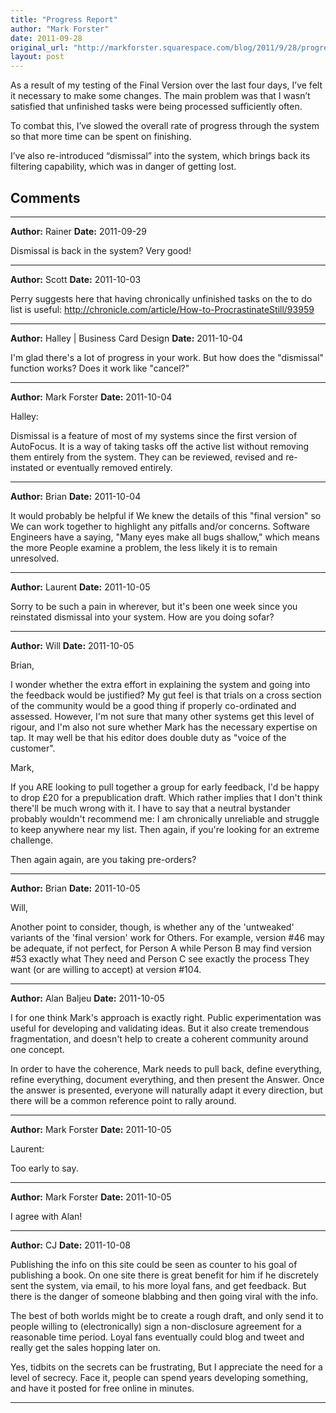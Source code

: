 ```yaml
---
title: "Progress Report"
author: "Mark Forster"
date: 2011-09-28
original_url: "http://markforster.squarespace.com/blog/2011/9/28/progress-report.html"
layout: post
---
```


As a result of my testing of the Final Version over the last four days, I’ve felt it necessary to make some changes. The main problem was that I wasn’t satisfied that unfinished tasks were being processed sufficiently often.

To combat this, I’ve slowed the overall rate of progress through the system so that more time can be spent on finishing.

I’ve also re-introduced “dismissal” into the system, which brings back its filtering capability, which was in danger of getting lost.


## Comments

---

**Author:** Rainer
**Date:** 2011-09-29

Dismissal is back in the system? Very good!

---

**Author:** Scott
**Date:** 2011-10-03

Perry suggests here that having chronically unfinished tasks on the to do list is useful: <http://chronicle.com/article/How-to-ProcrastinateStill/93959>

---

**Author:** Halley | Business Card Design
**Date:** 2011-10-04

I'm glad there's a lot of progress in your work. But how does the "dismissal" function works? Does it work like "cancel?"

---

**Author:** Mark Forster
**Date:** 2011-10-04

Halley:  
  
Dismissal is a feature of most of my systems since the first version of AutoFocus. It is a way of taking tasks off the active list without removing them entirely from the system. They can be reviewed, revised and re-instated or eventually removed entirely.

---

**Author:** Brian
**Date:** 2011-10-04

It would probably be helpful if We knew the details of this "final version" so We can work together to highlight any pitfalls and/or concerns. Software Engineers have a saying, "Many eyes make all bugs shallow," which means the more People examine a problem, the less likely it is to remain unresolved.

---

**Author:** Laurent
**Date:** 2011-10-05

Sorry to be such a pain in wherever, but it's been one week since you reinstated dismissal into your system. How are you doing sofar?

---

**Author:** Will
**Date:** 2011-10-05

Brian,  
  
I wonder whether the extra effort in explaining the system and going into the feedback would be justified? My gut feel is that trials on a cross section of the community would be a good thing if properly co-ordinated and assessed. However, I'm not sure that many other systems get this level of rigour, and I'm also not sure whether Mark has the necessary expertise on tap. It may well be that his editor does double duty as "voice of the customer".  
  
Mark,  
  
If you ARE looking to pull together a group for early feedback, I'd be happy to drop £20 for a prepublication draft. Which rather implies that I don't think there'll be much wrong with it. I have to say that a neutral bystander probably wouldn't recommend me: I am chronically unreliable and struggle to keep anywhere near my list. Then again, if you're looking for an extreme challenge.  
  
Then again again, are you taking pre-orders?

---

**Author:** Brian
**Date:** 2011-10-05

Will,  
  
Another point to consider, though, is whether any of the 'untweaked' variants of the 'final version' work for Others. For example, version #46 may be adequate, if not perfect, for Person A while Person B may find version #53 exactly what They need and Person C see exactly the process They want (or are willing to accept) at version #104.

---

**Author:** Alan Baljeu
**Date:** 2011-10-05

I for one think Mark's approach is exactly right. Public experimentation was useful for developing and validating ideas. But it also create tremendous fragmentation, and doesn't help to create a coherent community around one concept.   
  
In order to have the coherence, Mark needs to pull back, define everything, refine everything, document everything, and then present the Answer. Once the answer is presented, everyone will naturally adapt it every direction, but there will be a common reference point to rally around.

---

**Author:** Mark Forster
**Date:** 2011-10-05

Laurent:  
  
Too early to say.

---

**Author:** Mark Forster
**Date:** 2011-10-05

I agree with Alan!

---

**Author:** CJ
**Date:** 2011-10-08

Publishing the info on this site could be seen as counter to his goal of publishing a book. On one site there is great benefit for him if he discretely sent the system, via email, to his more loyal fans, and get feedback. But there is the danger of someone blabbing and then going viral with the info.   
  
The best of both worlds might be to create a rough draft, and only send it to people willing to (electronically) sign a non-disclosure agreement for a reasonable time period. Loyal fans eventually could blog and tweet and really get the sales hopping later on.  
  
Yes, tidbits on the secrets can be frustrating, But I appreciate the need for a level of secrecy. Face it, people can spend years developing something, and have it posted for free online in minutes.

---
